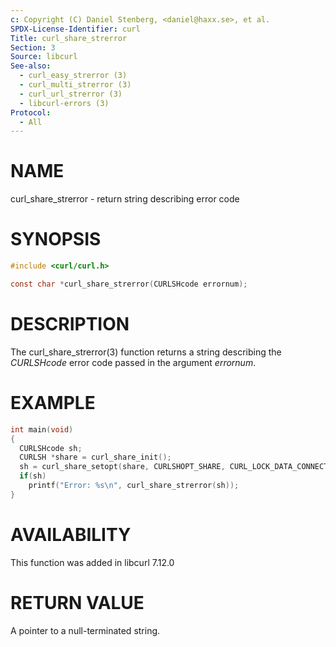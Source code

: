 ```yaml
---
c: Copyright (C) Daniel Stenberg, <daniel@haxx.se>, et al.
SPDX-License-Identifier: curl
Title: curl_share_strerror
Section: 3
Source: libcurl
See-also:
  - curl_easy_strerror (3)
  - curl_multi_strerror (3)
  - curl_url_strerror (3)
  - libcurl-errors (3)
Protocol:
  - All
---
```


# NAME

curl_share_strerror - return string describing error code

# SYNOPSIS

~~~c
#include <curl/curl.h>

const char *curl_share_strerror(CURLSHcode errornum);
~~~

# DESCRIPTION

The curl_share_strerror(3) function returns a string describing the
*CURLSHcode* error code passed in the argument *errornum*.

# EXAMPLE

~~~c
int main(void)
{
  CURLSHcode sh;
  CURLSH *share = curl_share_init();
  sh = curl_share_setopt(share, CURLSHOPT_SHARE, CURL_LOCK_DATA_CONNECT);
  if(sh)
    printf("Error: %s\n", curl_share_strerror(sh));
}
~~~

# AVAILABILITY

This function was added in libcurl 7.12.0

# RETURN VALUE

A pointer to a null-terminated string.
